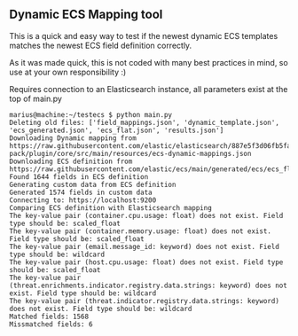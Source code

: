 ## Dynamic ECS Mapping tool

This is a quick and easy way to test if the newest dynamic ECS templates matches the newest ECS field definition correctly.

As it was made quick, this is not coded with many best practices in mind, so use at your own responsibility :)

Requires connection to an Elasticsearch instance, all parameters exist at the top of main.py

```
marius@machine:~/testecs $ python main.py
Deleting old files: ['field_mappings.json', 'dynamic_template.json', 'ecs_generated.json', 'ecs_flat.json', 'results.json']
Downloading Dynamic mapping from https://raw.githubusercontent.com/elastic/elasticsearch/887e5f3d06fb5fa7bd5b56c11378cc50e4cc6d6e/x-pack/plugin/core/src/main/resources/ecs-dynamic-mappings.json
Downloading ECS definition from https://raw.githubusercontent.com/elastic/ecs/main/generated/ecs/ecs_flat.yml
Found 1644 fields in ECS definition
Generating custom data from ECS definition
Generated 1574 fields in custom data
Connecting to: https://localhost:9200
Comparing ECS definition with Elasticsearch mapping
The key-value pair (container.cpu.usage: float) does not exist. Field type should be: scaled_float
The key-value pair (container.memory.usage: float) does not exist. Field type should be: scaled_float
The key-value pair (email.message_id: keyword) does not exist. Field type should be: wildcard
The key-value pair (host.cpu.usage: float) does not exist. Field type should be: scaled_float
The key-value pair (threat.enrichments.indicator.registry.data.strings: keyword) does not exist. Field type should be: wildcard
The key-value pair (threat.indicator.registry.data.strings: keyword) does not exist. Field type should be: wildcard
Matched fields: 1568
Missmatched fields: 6
```